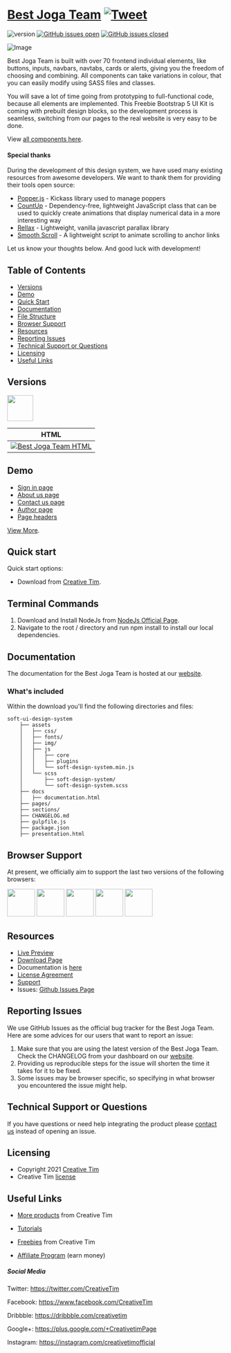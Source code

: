 # [Best Joga Team](http://demos.creative-tim.com/soft-ui-design-system/presentation.html?ref=readme-suds) [![Tweet](https://img.shields.io/twitter/url/http/shields.io.svg?style=social&logo=twitter)](https://twitter.com/intent/tweet?url=https://www.creative-tim.com/product/soft-ui-design-system&text=Check%20Soft%20UI%20Design%20System%20made%20by%20@CreativeTim%20#webdesign%20#designSystem%20#softDesign%20#html%20https://www.creative-tim.com/product/soft-ui-design-system)

![version](https://img.shields.io/badge/version-1.0.5-blue.svg) [![GitHub issues open](https://img.shields.io/github/issues/creativetimofficial/soft-ui-design-system.svg?maxAge=2592000)](https://github.com/creativetimofficial/soft-ui-design-system/issues?q=is%3Aopen+is%3Aissue) [![GitHub issues closed](https://img.shields.io/github/issues-closed-raw/creativetimofficial/soft-ui-design-system.svg?maxAge=2592000)](https://github.com/creativetimofficial/soft-ui-design-system/issues?q=is%3Aissue+is%3Aclosed)

![Image](https://raw.githubusercontent.com/creativetimofficial/public-assets/master/soft-ui-design-system/opt_sds_free_thumbnail.jpg)

Best Joga Team is built with over 70 frontend individual elements, like buttons, inputs, navbars, navtabs, cards or alerts, giving you the freedom of choosing and combining. All components can take variations in colour, that you can easily modify using SASS files and classes.

You will save a lot of time going from prototyping to full-functional code, because all elements are implemented. This Freebie Bootstrap 5 UI Kit is coming with prebuilt design blocks, so the development process is seamless, switching from our pages to the real website is very easy to be done.

View [all components here](https://www.creative-tim.com/learning-lab/bootstrap/alerts/soft-ui-design-system?ref=readme-suds).

#### Special thanks
During the development of this design system, we have used many existing resources from awesome developers. We want to thank them for providing their tools open source:
- [Popper.js](https://popper.js.org/) - Kickass library used to manage poppers
- [CountUp](https://inorganik.github.io/countUp.js/) - Dependency-free, lightweight JavaScript class that can be used to quickly create animations that display numerical data in a more interesting way
- [Rellax](https://dixonandmoe.com/rellax/) - Lightweight, vanilla javascript parallax library
- [Smooth Scroll](https://github.com/cferdinandi/smooth-scroll) - A lightweight script to animate scrolling to anchor links

Let us know your thoughts below. And good luck with development!

## Table of Contents

* [Versions](#versions)
* [Demo](#demo)
* [Quick Start](#quick-start)
* [Documentation](#documentation)
* [File Structure](#file-structure)
* [Browser Support](#browser-support)
* [Resources](#resources)
* [Reporting Issues](#reporting-issues)
* [Technical Support or Questions](#technical-support-or-questions)
* [Licensing](#licensing)
* [Useful Links](#useful-links)

## Versions

[<img src="https://s3.amazonaws.com/creativetim_bucket/github/html.png" width="60" height="60" />](https://www.creative-tim.com/product/soft-ui-design-system?ref=readme-suds)

| HTML |
| --- |
| [![Best Joga Team HTML](https://raw.githubusercontent.com/creativetimofficial/public-assets/master/soft-ui-design-system/opt_sds_free_thumbnail.jpg)](http://demos.creative-tim.com/soft-ui-design-system/presentation.html?ref=readme-suds)

## Demo

- [Sign in page](https://demos.creative-tim.com/soft-ui-design-system/pages/sign-in.html?ref=readme-suds)
- [About us page](https://demos.creative-tim.com/soft-ui-design-system/pages/about-us.html?ref=readme-suds)
- [Contact us page](https://demos.creative-tim.com/soft-ui-design-system/pages/contact-us.html?ref=readme-suds)
- [Author page](https://demos.creative-tim.com/soft-ui-design-system/pages/author.html?ref=readme-suds)
- [Page headers](https://demos.creative-tim.com/soft-ui-design-system/sections/page-sections/hero-sections.html?ref=readme-suds)

[View More](https://demos.creative-tim.com/soft-ui-design-system/presentation.html?ref=readme-suds).

## Quick start

Quick start options:

- Download from [Creative Tim](https://www.creative-tim.com/product/soft-ui-design-system?ref=readme-suds).

## Terminal Commands

1. Download and Install NodeJs from [NodeJs Official Page](https://nodejs.org/en/download/).
2. Navigate to the root / directory and run npm install to install our local dependencies.

## Documentation
The documentation for the Best Joga Team is hosted at our [website](https://www.creative-tim.com/learning-lab/bootstrap/overview/soft-ui-design-system?ref=readme-suds).

### What's included

Within the download you'll find the following directories and files:

```
soft-ui-design-system
    ├── assets
    │   ├── css/
    │   ├── fonts/
    │   ├── img/
    │   ├── js
    │   │   ├── core
    │   │   ├── plugins
    │   │   └── soft-design-system.min.js
    │   └── scss
    │       ├── soft-design-system/
    │       └── soft-design-system.scss
    ├── docs
    │   ├── documentation.html
    ├── pages/
    ├── sections/
    ├── CHANGELOG.md
    ├── gulpfile.js
    ├── package.json
    ├── presentation.html
```

## Browser Support

At present, we officially aim to support the last two versions of the following browsers:

<img src="https://s3.amazonaws.com/creativetim_bucket/github/browser/chrome.png" width="64" height="64"> <img src="https://s3.amazonaws.com/creativetim_bucket/github/browser/firefox.png" width="64" height="64"> <img src="https://s3.amazonaws.com/creativetim_bucket/github/browser/edge.png" width="64" height="64"> <img src="https://s3.amazonaws.com/creativetim_bucket/github/browser/safari.png" width="64" height="64"> <img src="https://s3.amazonaws.com/creativetim_bucket/github/browser/opera.png" width="64" height="64">

## Resources
- [Live Preview](https://demos.creative-tim.com/soft-ui-design-system/presentation.html?ref=readme-suds)
- [Download Page](https://www.creative-tim.com/product/soft-ui-design-system?ref=readme-suds)
- Documentation is [here](https://www.creative-tim.com/learning-lab/bootstrap/overview/soft-ui-design-system?ref=readme-suds)
- [License Agreement](https://www.creative-tim.com/license?ref=readme-suds)
- [Support](https://www.creative-tim.com/contact-us?ref=readme-suds)
- Issues: [Github Issues Page](https://github.com/creativetimofficial/soft-ui-design-system/issues)

## Reporting Issues
We use GitHub Issues as the official bug tracker for the Best Joga Team. Here are some advices for our users that want to report an issue:

1. Make sure that you are using the latest version of the Best Joga Team. Check the CHANGELOG from your dashboard on our [website](https://www.creative-tim.com/product/soft-ui-design-system?ref=readme-suds).
2. Providing us reproducible steps for the issue will shorten the time it takes for it to be fixed.
3. Some issues may be browser specific, so specifying in what browser you encountered the issue might help.

## Technical Support or Questions

If you have questions or need help integrating the product please [contact us](https://www.creative-tim.com/contact-us?ref=readme-suds) instead of opening an issue.

## Licensing

- Copyright 2021 [Creative Tim](https://www.creative-tim.com?ref=readme-suds)
- Creative Tim [license](https://www.creative-tim.com/license?ref=readme-suds)

## Useful Links

- [More products](https://www.creative-tim.com/templates?ref=readme-suds) from Creative Tim

- [Tutorials](https://www.youtube.com/channel/UCVyTG4sCw-rOvB9oHkzZD1w)

- [Freebies](https://www.creative-tim.com/bootstrap-themes/free?ref=readme-suds) from Creative Tim

- [Affiliate Program](https://www.creative-tim.com/affiliates/new?ref=readme-suds) (earn money)

##### Social Media

Twitter: <https://twitter.com/CreativeTim>

Facebook: <https://www.facebook.com/CreativeTim>

Dribbble: <https://dribbble.com/creativetim>

Google+: <https://plus.google.com/+CreativetimPage>

Instagram: <https://instagram.com/creativetimofficial>
